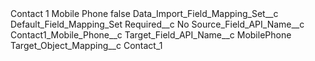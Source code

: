 <?xml version="1.0" encoding="UTF-8"?>
<CustomMetadata xmlns="http://soap.sforce.com/2006/04/metadata" xmlns:xsi="http://www.w3.org/2001/XMLSchema-instance" xmlns:xsd="http://www.w3.org/2001/XMLSchema">
    <label>Contact 1 Mobile Phone</label>
    <protected>false</protected>
    <values>
        <field>Data_Import_Field_Mapping_Set__c</field>
        <value xsi:type="xsd:string">Default_Field_Mapping_Set</value>
    </values>
    <values>
        <field>Required__c</field>
        <value xsi:type="xsd:string">No</value>
    </values>
    <values>
        <field>Source_Field_API_Name__c</field>
        <value xsi:type="xsd:string">Contact1_Mobile_Phone__c</value>
    </values>
    <values>
        <field>Target_Field_API_Name__c</field>
        <value xsi:type="xsd:string">MobilePhone</value>
    </values>
    <values>
        <field>Target_Object_Mapping__c</field>
        <value xsi:type="xsd:string">Contact_1</value>
    </values>
</CustomMetadata>
